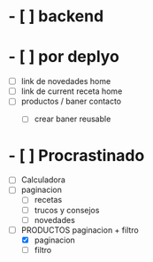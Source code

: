 # - [ ] backend





# - [ ] por deplyo
- [ ] link de novedades home
- [ ] link de current receta home
- [ ] productos / baner contacto
  - [ ] crear baner reusable




# - [ ] Procrastinado
- [ ] Calculadora
- [ ] paginacion 
  - [ ] recetas
  - [ ] trucos y consejos
  - [ ] novedades

- [ ] PRODUCTOS paginacion + filtro 
  - [x] paginacion
  - [ ] filtro